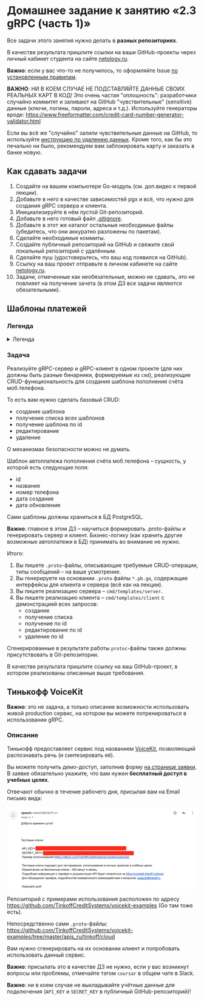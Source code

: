 # Домашнее задание к занятию «2.3 gRPC (часть 1)»

Все задачи этого занятия нужно делать в **разных репозиториях**.

В качестве результата пришлите ссылки на ваши GitHub-проекты через личный кабинет студента на сайте [netology.ru](https://netology.ru).

**Важно**: если у вас что-то не получилось, то оформляйте Issue [по установленным правилам](../report-requirements.md).

**ВАЖНО**: НИ В КОЕМ СЛУЧАЕ НЕ ПОДСТАВЛЯЙТЕ ДАННЫЕ СВОИХ РЕАЛЬНЫХ КАРТ В КОД! Это очень частая "оплошность": разработчики случайно коммитят и заливают на GitHub "чувствительные" (sensitive) данные (ключи, логины, пароли, адреса и т.д.). Используйте генераторы вроде: https://www.freeformatter.com/credit-card-number-generator-validator.html

Если вы всё же "случайно" залили чувствительные данные на GitHub, то используйте [инструкцию по удалению данных](https://help.github.com/en/github/authenticating-to-github/removing-sensitive-data-from-a-repository). Кроме того, как бы это печально ни было, рекомендуем вам заблокировать карту и заказать в банке новую.

## Как сдавать задачи

1. Создайте на вашем компьютере Go-модуль (см. доп.видео к первой лекции).
1. Добавьте в него в качестве зависимостей pgx и всё, что нужно для создания gRPC сервера и клиента.
1. Инициализируйте в нём пустой Git-репозиторий.
1. Добавьте в него готовый файл [.gitignore](../.gitignore).
1. Добавьте в этот же каталог остальные необходимые файлы (убедитесь, что они аккуратно разложены по пакетам).
1. Сделайте необходимые коммиты.
1. Создайте публичный репозиторий на GitHub и свяжите свой локальный репозиторий с удалённым.
1. Сделайте пуш (удостоверьтесь, что ваш код появился на GitHub).
1. Ссылку на ваш проект отправьте в личном кабинете на сайте [netology.ru](https://netology.ru).
1. Задачи, отмеченные как необязательные, можно не сдавать, это не повлияет на получение зачета (в этом ДЗ все задачи являются обязательными).

## Шаблоны платежей

### Легенда

<details>
<summary>Легенда</summary>

Банки часто предлагают пользователям создать шаблон для часто совершаемых платежей, чтобы ускорить процесс оплаты (и зачастую упростить, т.к. упрощается процедура подтверждения платежа с точки зрения безопасности).

Например, в Интернет Банке Тинькофф это организовано так:

1\. Выбор типа шаблона

![](pic/template01.png)

2\. Создание автоплатежа (для примера, пополнение счёта моб.телефона)

![](pic/template02.png)

3\. Работа с автоплатежом:

![](pic/template03.png)

</details>

### Задача

Реализуйте gRPC-сервер и gRPC-клиент в одном проекте (для них должны быть разные бинарники, формируемые из `cmd`), реализующие CRUD-функциональность для создания шаблона пополнения счёта моб.телефона.

То есть вам нужно сделать базовый CRUD:
* создание шаблона
* получение списка всех шаблонов
* получение шаблона по id
* редактирование
* удаление

О механизмах безопасности можно не думать.

Шаблон автоплатежа пополнения счёта моб.телефона – сущность, у которой есть следующие поля:
* id
* название
* номер телефона
* дата создания
* дата обновления

Сами шаблоны должны храниться в БД PostgreSQL.

**Важно**: главное в этом ДЗ – научиться формировать .proto-файлы и генерировать сервер и клиент. Бизнес-логику (как хранить другие возможные автоплатежи в БД) принимать во внимание не нужно.

Итого:
1. Вы пишете `.proto`-файлы, описывающие требуемые CRUD-операции, типы сообщений – на ваше усмотрение.
1. Вы генерируете на основании `.proto` файлы `*.pb.go`, содержащие интерфейсы для клиента и сервера (всё как на лекции).
1. Вы пишете реализацию сервера – `cmd/templates/server`.
1. Вы пишете реализацию клиента – `cmd/templates/client` с демонстрацией всех запросов:
    * создание
    * получение списка
    * получение по id
    * редактирование по id
    * удаление по id

Сгенерированные в результате работы `protoc`-файлы также должны присутствовать в Git-репозитории.

В качестве результата пришлите ссылку на ваш GitHub-проект, в котором реализованы описанные выше требования.

## Тинькофф VoiceKit

**Важно**: это не задача, а только описание возможности использовать живой production сервис, на котором вы можете потренироваться в использовании gRPC.

### Описание

Тинькофф предоставляет сервис под названием [VoiceKit](https://voicekit.tinkoff.ru), позволяющий распознавать речь (и синтезировать её).

Вы можете получить демо-доступ, заполнив форму [на странице заявки](https://voicekit.tinkoff.ru). В заявке обязательно укажите, что вам нужен **бесплатный доступ в учебных целях**.

Отвечают обычно в течение рабочего дня, присылая вам на Email письмо вида:

![](pic/voicekit.png)

Репозиторий с примерами использования расположен по адресу https://github.com/TinkoffCreditSystems/voicekit-examples (Go там тоже есть).

Непосредственно сами `.proto`-файлы: https://github.com/TinkoffCreditSystems/voicekit-examples/tree/master/apis_ru/tinkoff/cloud

Вам нужно сгенерировать на их основании клиент и попробовать использовать данный сервис.

**Важно**: присылать это в качестве ДЗ не нужно, если у вас возникнут вопросы или проблемы, отмечайте тэгом `coursar` в общем чате в Slack.

**Важно**: ни в коем случае не выкладывайте учётные данные для подключения (`API_KEY` и `SECRET_KEY` в публичный GitHub-репозиторий)!
